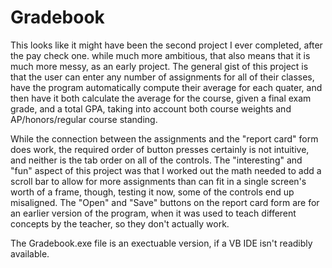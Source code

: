 # Gradebook

This looks like it might have been the second project I ever completed, after the pay check one. while much more ambitious, that also means that it is much more messy, as an early project. The general gist of this project is that the user can enter any number of assignments for all of their classes, have the program automatically compute their average for each quater, and then have it both calculate the average for the course, given a final exam grade, and a total GPA, taking into account both course weights and AP/honors/regular course standing.

While the connection between the assignments and the "report card" form does work, the required order of button presses certainly is not intuitive, and neither is the tab order on all of the controls. The "interesting" and "fun" aspect of this project was that I worked out the math needed to add a scroll bar to allow for more assignments than can fit in a single screen's worth of a frame, though, testing it now, some of the controls end up misaligned. The "Open" and "Save" buttons on the report card form are for an earlier version of the program, when it was used to teach different concepts by the teacher, so they don't actually work.

The Gradebook.exe file is an exectuable version, if a VB IDE isn't readibly available.
